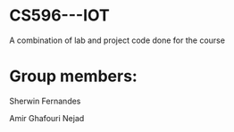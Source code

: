 # CS596---IOT
A combination of lab and project code done for the course

# Group members:
Sherwin Fernandes

Amir Ghafouri Nejad
